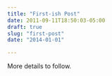 ```yaml
---
title: "First-ish Post"
date: 2011-09-11T18:50:03-05:00
draft: true
slug: "first-post"
date: "2014-01-01"

---
```



More details to follow.
